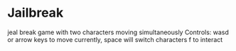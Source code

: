 # Jailbreak
 jeal break game with two characters moving simultaneously
Controls:
wasd or arrow keys to move
currently, space will switch characters
f to interact
